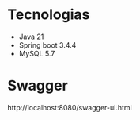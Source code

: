 # Tecnologias
- Java 21
- Spring boot 3.4.4
- MySQL 5.7

# Swagger
http://localhost:8080/swagger-ui.html